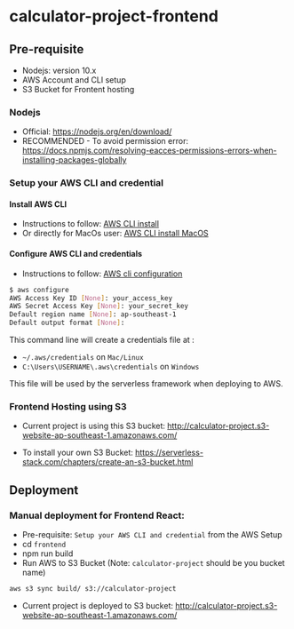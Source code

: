# calculator-project-frontend

## Pre-requisite

- Nodejs: version 10.x
- AWS Account and CLI setup
- S3 Bucket for Frontent hosting

### Nodejs

- Official: <https://nodejs.org/en/download/>
- RECOMMENDED - To avoid permission error: <https://docs.npmjs.com/resolving-eacces-permissions-errors-when-installing-packages-globally>

### Setup your AWS CLI and credential

#### Install AWS CLI

- Instructions to follow: [AWS CLI install](http://docs.aws.amazon.com/cli/latest/userguide/installing.html)
- Or directly for MacOs user: [AWS CLI install MacOS](http://docs.aws.amazon.com/cli/latest/userguide/cli-install-macos.html)

#### Configure AWS CLI and credentials

- Instructions to follow: [AWS cli configuration](http://docs.aws.amazon.com/cli/latest/userguide/cli-chap-getting-started.html)

```bash
$ aws configure
AWS Access Key ID [None]: your_access_key
AWS Secret Access Key [None]: your_secret_key
Default region name [None]: ap-southeast-1
Default output format [None]:
```

This command line will create a credentials file at :

- `~/.aws/credentials` on `Mac/Linux` 
- `C:\Users\USERNAME\.aws\credentials` on `Windows`

This file will be used by the serverless framework when deploying to AWS.

### Frontend Hosting using S3

- Current project is using this S3 bucket: http://calculator-project.s3-website-ap-southeast-1.amazonaws.com/

- To install your own S3 Bucket:
https://serverless-stack.com/chapters/create-an-s3-bucket.html

## Deployment

### Manual deployment for Frontend React:

- Pre-requisite: `Setup your AWS CLI and credential` from the AWS Setup
- cd `frontend`
- npm run build
- Run AWS to S3 Bucket (Note: `calculator-project` should be you bucket name)

```bash
aws s3 sync build/ s3://calculator-project

```

- Current project is deployed to S3 bucket: http://calculator-project.s3-website-ap-southeast-1.amazonaws.com/
